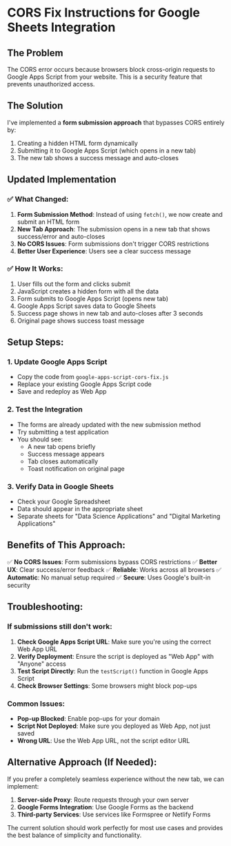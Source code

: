 # CORS Fix Instructions for Google Sheets Integration

## The Problem
The CORS error occurs because browsers block cross-origin requests to Google Apps Script from your website. This is a security feature that prevents unauthorized access.

## The Solution
I've implemented a **form submission approach** that bypasses CORS entirely by:

1. Creating a hidden HTML form dynamically
2. Submitting it to Google Apps Script (which opens in a new tab)
3. The new tab shows a success message and auto-closes

## Updated Implementation

### ✅ What Changed:

1. **Form Submission Method**: Instead of using `fetch()`, we now create and submit an HTML form
2. **New Tab Approach**: The submission opens in a new tab that shows success/error and auto-closes
3. **No CORS Issues**: Form submissions don't trigger CORS restrictions
4. **Better User Experience**: Users see a clear success message

### ✅ How It Works:

1. User fills out the form and clicks submit
2. JavaScript creates a hidden form with all the data
3. Form submits to Google Apps Script (opens new tab)
4. Google Apps Script saves data to Google Sheets
5. Success page shows in new tab and auto-closes after 3 seconds
6. Original page shows success toast message

## Setup Steps:

### 1. Update Google Apps Script
- Copy the code from `google-apps-script-cors-fix.js`
- Replace your existing Google Apps Script code
- Save and redeploy as Web App

### 2. Test the Integration
- The forms are already updated with the new submission method
- Try submitting a test application
- You should see:
  - A new tab opens briefly
  - Success message appears
  - Tab closes automatically
  - Toast notification on original page

### 3. Verify Data in Google Sheets
- Check your Google Spreadsheet
- Data should appear in the appropriate sheet
- Separate sheets for "Data Science Applications" and "Digital Marketing Applications"

## Benefits of This Approach:

✅ **No CORS Issues**: Form submissions bypass CORS restrictions
✅ **Better UX**: Clear success/error feedback
✅ **Reliable**: Works across all browsers
✅ **Automatic**: No manual setup required
✅ **Secure**: Uses Google's built-in security

## Troubleshooting:

### If submissions still don't work:

1. **Check Google Apps Script URL**: Make sure you're using the correct Web App URL
2. **Verify Deployment**: Ensure the script is deployed as "Web App" with "Anyone" access
3. **Test Script Directly**: Run the `testScript()` function in Google Apps Script
4. **Check Browser Settings**: Some browsers might block pop-ups

### Common Issues:

- **Pop-up Blocked**: Enable pop-ups for your domain
- **Script Not Deployed**: Make sure you deployed as Web App, not just saved
- **Wrong URL**: Use the Web App URL, not the script editor URL

## Alternative Approach (If Needed):

If you prefer a completely seamless experience without the new tab, we can implement:

1. **Server-side Proxy**: Route requests through your own server
2. **Google Forms Integration**: Use Google Forms as the backend
3. **Third-party Services**: Use services like Formspree or Netlify Forms

The current solution should work perfectly for most use cases and provides the best balance of simplicity and functionality.